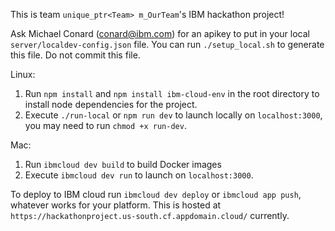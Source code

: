 This is team `unique_ptr<Team> m_OurTeam`'s IBM hackathon project!

Ask Michael Conard (conard@ibm.com) for an apikey to put in your local `server/localdev-config.json` file. You can run `./setup_local.sh` to generate this file. Do not commit this file.

Linux:

1. Run `npm install` and `npm install ibm-cloud-env` in the root directory to install node dependencies for the project.
2. Execute `./run-local` or `npm run dev` to launch locally on `localhost:3000`, you may need to run `chmod +x run-dev`.

Mac:
1. Run `ibmcloud dev build` to build Docker images
2. Execute `ibmcloud dev run` to launch on `localhost:3000`.

To deploy to IBM cloud run `ibmcloud dev deploy` or `ibmcloud app push`, whatever works for your platform. 
This is hosted at `https://hackathonproject.us-south.cf.appdomain.cloud/` currently.
